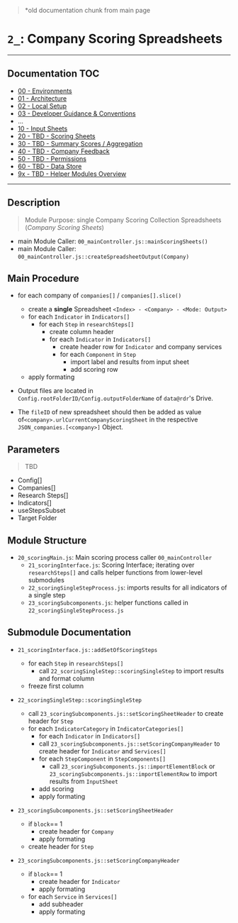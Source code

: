 > *old documentation chunk from main page

# `2_`: Company Scoring Spreadsheets

---

## Documentation TOC

+ [00 - Environments](00-environment.md)
+ [01 - Architecture](01-architecture.md)
+ [02 - Local Setup](02-setup.md)
+ [03 - Developer Guidance & Conventions](03-guidance-conventions.md)
+ ...
+ [10 - Input Sheets](10-input-sheets-main.md)
+ [20 - TBD - Scoring Sheets](20-scoring-sheets-main.md)
+ [30 - TBD - Summary Scores / Aggregation](#)
+ [40 - TBD - Company Feedback](#)
+ [50 - TBD - Permissions](50_permissions-main.md)
+ [60 - TBD - Data Store](60-data-store-main.md)
+ [9x - TBD - Helper Modules Overview](90-helper-function.md)

---

## Description

> Module Purpose: single Company Scoring Collection Spreadsheets (*Company Scoring Sheets*)

+ main Module Caller: `00_mainController.js::mainScoringSheets()`
+ main Module Caller: `00_mainController.js::createSpreadsheetOutput(Company)`


## Main Procedure

+ for each company of `companies[]` / `companies[].slice()`
    + create a **single** Spreadsheet `<Index> - <Company> - <Mode: Output>`
    + for each `Indicator` in `Indicators[]`
        + for each `Step` in `researchSteps[]`
            + create column header
            + for each `Indicator` in `Indicators[]`
                + create header row for `Indicator` and company services
                + for each `Component` in `Step`
                    + import label and results from input sheet
                    + add scoring row
    + apply formating


+ Output files are located in `Config.rootFolderID/Config.outputFolderName` of `data@rdr`'s Drive.
+ The `fileID` of new spreadsheet should then be added as value of`<company>.urlCurrentCompanyScoringSheet` in the respective `JSON_companies.[<company>]` Object.

## Parameters

> TBD

+ Config[]
+ Companies[]
+ Research Steps[]
+ Indicators[]
+ useStepsSubset
+ Target Folder 


## Module Structure

+ `20_scoringMain.js`: Main scoring process caller `00_mainController`
    + `21_scoringInterface.js`: Scoring Interface; iterating over `researchSteps[]` and calls helper functions from lower-level submodules
    + `22_scoringSingleStepProcess.js`: imports results for all indicators of a single step
    + `23_scoringSubcomponents.js`: helper functions called in `22_scoringSingleStepProcess.js`


## Submodule Documentation

+ `21_scoringInterface.js::addSetOfScoringSteps`
    + for each `Step` in `researchSteps[]`
        + call `22_scoringSingleStep::scoringSingleStep` to import results and format column
    + freeze first column

+ `22_scoringSingleStep::scoringSingleStep`
    + call `23_scoringSubcomponents.js::setScoringSheetHeader` to create header for `Step`
    + for each `IndicatorCategory` in `IndicatorCategories[]`
        + for each `Indicator` in `Indicators[]`
        +  call `23_scoringSubcomponents.js::setScoringCompanyHeader` to create header for `Indicator` and `Services[]`
        + for each `StepComponent` in `StepComponents[]`
            + call `23_scoringSubcomponents.js::importElementBlock` or `23_scoringSubcomponents.js::importElementRow` to import results from `InputSheet`
        + add scoring
        + apply formating

+ `23_scoringSubcomponents.js::setScoringSheetHeader`
    + if `block`== 1
        + create header for `Company`
        + apply formating
    + create header for `Step`

+ `23_scoringSubcomponents.js::setScoringCompanyHeader`
    + if `block`== 1
        + create header for `Indicator`
        + apply formating
    + for each `Service` in `Services[]`
        + add subheader
        + apply formating

